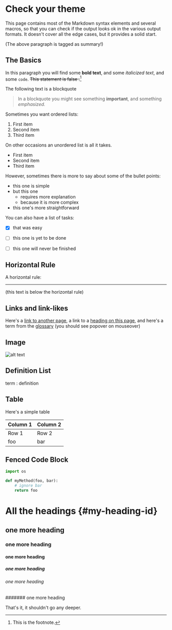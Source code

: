 # Check your theme

<summary>
This page contains most of the Markdown syntax elements and several macros, so that you can check if the output looks ok in the various output formats. It doesn't cover all the edge cases, but it provides a solid start.
</summary>

(The above paragraph is tagged as summary!)

## The Basics


In this paragraph you will find some **bold text**, and some *italicized text*, and some `code`. ~~This statement is false .~~[^1]

[^1]: This is the footnote.

The following text is a blockquote

> In a blockquote you might see something **important**, and something _emphasized._

Sometimes you want ordered lists:

1. First item
2. Second item
3. Third item

On other occasions an unordered list is all it takes.

- First item
- Second item
- Third item

However, sometimes there is more to say about some of the bullet points:

-   this one is simple
-   but this one
    -   requires more explanation
    -   because it is more complex
-   this one's more straightforward

You can also have a list of tasks:

- [x] that was easy
- [ ] this one is yet to be done
- [ ] this one will never be finished


## Horizontal Rule

A horizontal rule:

---

(this text is below the horizontal rule)


## Links and link-likes

Here's a [link to another page](section:appendix), a link to a [heading on this page](#my-heading-id), and here's a term from the [glossary](glossary:glossary) (you should see popover on mouseover)


## Image

![alt text](/img/placeholder.png)


## Definition List

term
: definition


## Table

Here's a simple table

| Column 1 | Column 2 |
| ----------- | ----------- |
| Row 1 | Row 2 |
| foo | bar |


## Fenced Code Block

```python
import os

def myMethod(foo, bar):
    # ignore bar
    return foo
```

# All the headings {#my-heading-id}

## one more heading

### one more heading

#### one more heading

##### one more heading

###### one more heading

####### one more heading

That's it, it shouldn't go any deeper.


